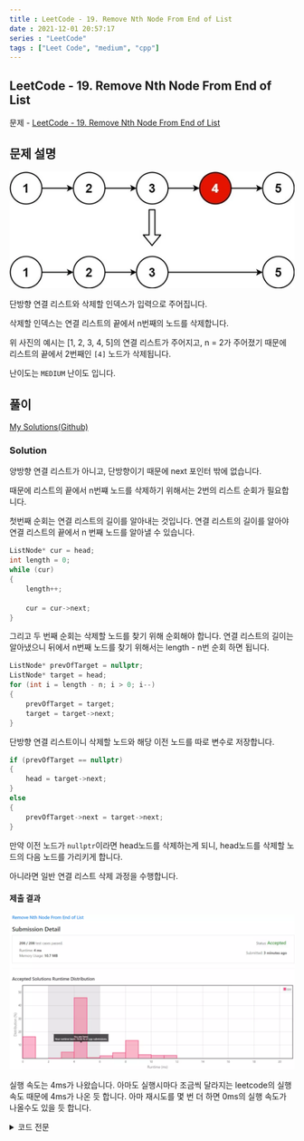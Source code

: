 ```yaml
---
title : LeetCode - 19. Remove Nth Node From End of List
date : 2021-12-01 20:57:17
series : "LeetCode"
tags : ["Leet Code", "medium", "cpp"]
---
```


## LeetCode - 19. Remove Nth Node From End of List
문제 - [LeetCode - 19. Remove Nth Node From End of List](https://leetcode.com/problems/remove-nth-node-from-end-of-list/)

## 문제 설명
![example 1](./assets/images/leet_code/19/example_1.webp)

단방향 연결 리스트와 삭제할 인덱스가 입력으로 주어집니다.

삭제할 인덱스는 연결 리스트의 끝에서 n번째의 노드를 삭제합니다.

위 사진의 예시는 [1, 2, 3, 4, 5]의 연결 리스트가 주어지고, n = 2가 주어졌기 때문에 리스트의 끝에서 2번째인 `[4]` 노드가 삭제됩니다.

난이도는 `MEDIUM` 난이도 입니다.

## 풀이
[My Solutions(Github)](https://github.com/LDobac/leetcode/tree/master/19.%20Remove%20Nth%20Node%20From%20End%20of%20List)

### Solution
양방향 연결 리스트가 아니고, 단방향이기 때문에 next 포인터 밖에 없습니다.

때문에 리스트의 끝에서 n번쨰 노드를 삭제하기 위해서는 2번의 리스트 순회가 필요합니다. 

첫번째 순회는 연결 리스트의 길이를 알아내는 것입니다. 연결 리스트의 길이를 알아야 연결 리스트의 끝에서 n 번째 노드를 알아낼 수 있습니다.

```cpp
ListNode* cur = head;
int length = 0;
while (cur)
{
    length++;

    cur = cur->next;
}
```

그리고 두 번째 순회는 삭제할 노드를 찾기 위해 순회해야 합니다. 연결 리스트의 길이는 알아냈으니 뒤에서 n번째 노드를 찾기 위해서는 length - n번 순회 하면 됩니다.

```cpp
ListNode* prevOfTarget = nullptr;
ListNode* target = head;
for (int i = length - n; i > 0; i--)
{
    prevOfTarget = target;
    target = target->next;
}
```

단방향 연결 리스트이니 삭제할 노드와 해당 이전 노드를 따로 변수로 저장합니다.

```cpp
if (prevOfTarget == nullptr)
{
    head = target->next;
}
else
{
    prevOfTarget->next = target->next;
}
```

만약 이전 노드가 `nullptr`이라면 head노드를 삭제하는게 되니, head노드를 삭제할 노드의 다음 노드를 가리키게 합니다.

아니라면 일반 연결 리스트 삭제 과정을 수행합니다.


#### 제출 결과
![Solution 1 result](./assets/images/leet_code/19/result_1.webp)

실행 속도는 4ms가 나왔습니다. 아마도 실행시마다 조금씩 달라지는 leetcode의 실행속도 때문에 4ms가 나온 듯 합니다. 아마 재시도를 몇 번 더 하면 0ms의 실행 속도가 나올수도 있을 듯 합니다.

<details>
<summary>코드 전문</summary>

```cpp
class Solution 
{
public:
    ListNode* removeNthFromEnd(ListNode* head, int n) 
    {
        if (!head->next && n > 0)
        {
            return nullptr;
        }

        ListNode* cur = head;
        int length = 0;
        while (cur)
        {
            length++;

            cur = cur->next;
        }
        
        ListNode* prevOfTarget = nullptr;
        ListNode* target = head;
        for (int i = length - n; i > 0; i--)
        {
            prevOfTarget = target;
            target = target->next;
        }

        if (prevOfTarget == nullptr)
        {
            head = target->next;
        }
        else
        {
            prevOfTarget->next = target->next;
        }
        
        return head;
    }
};
```

</details>
